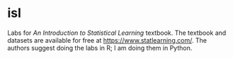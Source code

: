 # isl
Labs for *An Introduction to Statistical Learning* textbook. The textbook and datasets are available for free at https://www.statlearning.com/. The authors suggest doing the labs in R; I am doing them in Python. 
